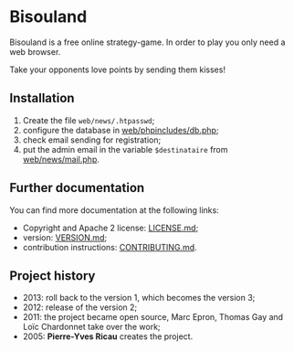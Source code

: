 # Bisouland

Bisouland is a free online strategy-game. In order to play you only need a
web browser.

Take your opponents love points by sending them kisses!

## Installation

 1. Create the file `web/news/.htpasswd`;
 2. configure the database in [web/phpincludes/db.php](web/phpincludes/db.php);
 3. check email sending for registration;
 4. put the admin email in the variable `$destinataire`
 	from [web/news/mail.php](web/news/mail.php).

## Further documentation

You can find more documentation at the following links:

 * Copyright and Apache 2 license: [LICENSE.md](LICENSE.md);
 * version: [VERSION.md](VERSION.md);
 * contribution instructions: [CONTRIBUTING.md](CONTRIBUTING.md).

## Project history

 * 2013: roll back to the version 1, which becomes the version 3;
 * 2012: release of the version 2;
 * 2011: the project became open source, Marc Epron, Thomas Gay
   and Loïc Chardonnet take over the work;
 * 2005: **Pierre-Yves Ricau** creates the project.
